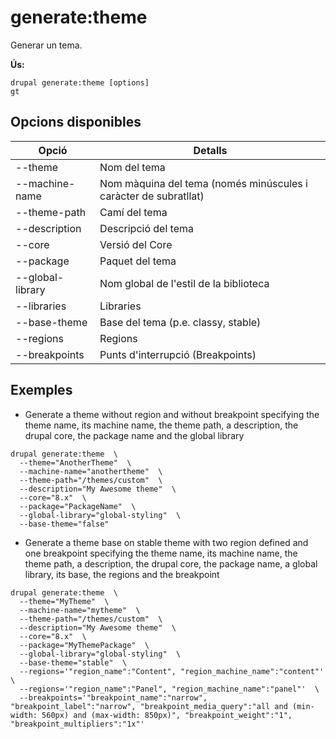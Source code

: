 # generate:theme
Generar un tema.

**Ús:**
```
drupal generate:theme [options]
gt
```

## Opcions disponibles
Opció | Detalls
-------|-------------
--theme | Nom del tema
--machine-name | Nom màquina del tema (només minúscules i caràcter de subratllat)
--theme-path | Camí del tema
--description | Descripció del tema
--core | Versió del Core
--package | Paquet del tema
--global-library | Nom global de l'estil de la biblioteca
--libraries | Libraries
--base-theme | Base del tema (p.e. classy, stable)
--regions | Regions
--breakpoints | Punts d'interrupció (Breakpoints)

## Exemples
* Generate a theme without region and without breakpoint specifying the theme name, its machine name, the theme path, a description, the drupal core, the package name and the global library
```
drupal generate:theme  \
  --theme="AnotherTheme"  \
  --machine-name="anothertheme"  \
  --theme-path="/themes/custom"  \
  --description="My Awesome theme"  \
  --core="8.x"  \
  --package="PackageName"  \
  --global-library="global-styling"  \
  --base-theme="false"
```
* Generate a theme base on stable theme with two region defined and one breakpoint specifying the theme name, its machine name, the theme path, a description, the drupal core, the package name, a global library, its base, the regions and the breakpoint
```
drupal generate:theme  \
  --theme="MyTheme"  \
  --machine-name="mytheme"  \
  --theme-path="/themes/custom"  \
  --description="My Awesome theme"  \
  --core="8.x"  \
  --package="MyThemePackage"  \
  --global-library="global-styling"  \
  --base-theme="stable"  \
  --regions='"region_name":"Content", "region_machine_name":"content"'  \
  --regions='"region_name":"Panel", "region_machine_name":"panel"'  \
  --breakpoints='"breakpoint_name":"narrow", "breakpoint_label":"narrow", "breakpoint_media_query":"all and (min-width: 560px) and (max-width: 850px)", "breakpoint_weight":"1", "breakpoint_multipliers":"1x"'
```
